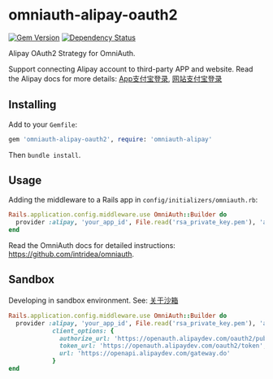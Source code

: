 omniauth-alipay-oauth2
===============

[![Gem Version](https://badge.fury.io/rb/omniauth-alipay-oauth2.svg)](https://badge.fury.io/rb/omniauth-alipay-oauth2)
[![Dependency Status](https://gemnasium.com/badges/github.com/FX-HAO/omniauth-alipay-oauth2.svg)](https://gemnasium.com/github.com/FX-HAO/omniauth-alipay-oauth2)

Alipay OAuth2 Strategy for OmniAuth.

Support connecting Alipay account to third-party APP and website. 
Read the Alipay docs for more details: 
[App支付宝登录](https://docs.open.alipay.com/218#), [网站支付宝登录](https://docs.open.alipay.com/263)

## Installing

Add to your `Gemfile`:

```ruby
gem 'omniauth-alipay-oauth2', require: 'omniauth-alipay'
```

Then `bundle install`.

## Usage

Adding the middleware to a Rails app in `config/initializers/omniauth.rb`:

```ruby
Rails.application.config.middleware.use OmniAuth::Builder do
  provider :alipay, 'your_app_id', File.read('rsa_private_key.pem'), 'alipay_public_key'
end
```

Read the OmniAuth docs for detailed instructions: https://github.com/intridea/omniauth.

## Sandbox

Developing in sandbox environment. See: [关于沙箱](https://docs.open.alipay.com/263/105809#s4)

```ruby
Rails.application.config.middleware.use OmniAuth::Builder do
  provider :alipay, 'your_app_id', File.read('rsa_private_key.pem'), 'alipay_public_key',
            client_options: {
              authorize_url: 'https://openauth.alipaydev.com/oauth2/publicAppAuthorize.htm',
              token_url: 'https://openauth.alipaydev.com/oauth2/token',
              url: 'https://openapi.alipaydev.com/gateway.do'
            }
end
```
